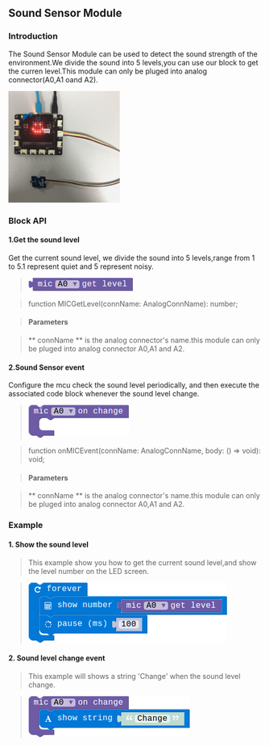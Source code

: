 ## Sound Sensor Module

### Introduction

The Sound Sensor Module can be used to detect the sound strength of the environment.We divide the sound into 5 levels,you can use our block to get the curren level.This module can only be pluged into analog connector(A0,A1 oand A2).

![module_pic](./image/modules/electronic_circuit.png)

### Block API

#### 1.Get the sound level

Get the current sound level, we divide the sound into 5 levels,range from 1 to 5.1 represent quiet and 5 represent noisy.

> ![pic1](./image/sound_sensor/get-level.png)

> function MICGetLevel(connName: AnalogConnName): number;

> #### Parameters

> ** connName ** is the analog connector's name.this module can only be pluged into analog connector A0,A1 and A2.

#### 2.Sound Sensor event

Configure the mcu check the sound level periodically, and then execute the associated code block whenever the sound level change.

> ![pic2](./image/sound_sensor/mic-event.png)

> function onMICEvent(connName: AnalogConnName, body: () => void): void;

> #### Parameters

> ** connName ** is the analog connector's name.this module can only be pluged into analog connector A0,A1 and A2.

### Example

#### 1. Show the sound level

> This example show you how to get the current sound level,and show the level number on the LED screen.

> ![pic1](./image/sound_sensor/show-level.png)

#### 2. Sound level change event

> This example will shows a string 'Change' when the sound level change.

> ![pic1](./image/sound_sensor/mic-event-show.png)
